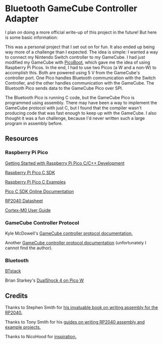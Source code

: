 # Bluetooth GameCube Controller Adapter

I plan on doing a more official write-up of this project in the future! But here is some basic information:

This was a personal project that I set out on for fun. It also ended up being way more of a challenge than I expected.
The idea is simple: I wanted a way to connect my Nintendo Switch controller to my GameCube.
I had just modified my GameCube with [PicoBoot](https://github.com/webhdx/PicoBoot), which gave me the idea of using Raspberry Pi Picos.
In the end, I had to use two Picos (a W and a non-W) to accomplish this. Both are powered using 5 V from the GameCube's controller port. One Pico handles Bluetooth communication with the Switch Controller, and the other handles communication with the GameCube. The Bluetooth Pico sends data to the GameCube Pico over SPI.

The Bluetooth Pico is running C code, but the GameCube Pico is programmed using assembly. There may have been a way to implement the GameCube protocol with just C, but I found that the compiler wasn't producing code that was fast enough to keep up with the GameCube. I also thought it was a fun challenge, because I'd never written such a large program in assembly before.

## Resources

### Raspberry Pi Pico

[Getting Started with Raspberry Pi Pico C/C++ Development](https://datasheets.raspberrypi.com/pico/getting-started-with-pico.pdf)

[Raspberry Pi Pico C SDK](https://datasheets.raspberrypi.com/pico/raspberry-pi-pico-c-sdk.pdf)

[Raspberry Pi Pico C Examples](https://github.com/raspberrypi/pico-examples)

[Pico C SDK Online Documentation](https://www.raspberrypi.com/documentation/pico-sdk/)

[RP2040 Datasheet](https://datasheets.raspberrypi.com/rp2040/rp2040-datasheet.pdf)

[Cortex-M0 User Guide](https://developer.arm.com/documentation/dui0497/a/the-cortex-m0-instruction-set?lang=en)

### GameCube Controller Protocol

Kyle McDowell's [GameCube controller protocol documentation.](https://simplecontrollers.com/blogs/resources/gamecube-protocol)

Another [GameCube controller protocol documentation](http://www.int03.co.uk/crema/hardware/gamecube/gc-control.html) (unfortunately I cannot find the author).

### Bluetooth

[BTstack](https://github.com/bluekitchen/btstack)

Brian Starkey's [DualShock 4 on Pico W](https://github.com/usedbytes/picow_ds4)

## Credits

Thanks to Stephen Smith for [his invaluable book on writing assembly for the RP2040.](https://www.eetree.cn/wiki/_media/rp2040_assembly_language_programming_arm_cortex-m0_on_the_raspberry_pi_pico_etc._z-lib.org_-2.pdf)

Thanks to Tony Smith for his [guides on writing RP2040 assembly and example projects.](https://blog.smittytone.net/2022/06/19/get-started-with-arm-assembly-on-the-pi-pico/)

Thanks to NicoHood for [inspiration.](https://github.com/NicoHood/Nintendo)
